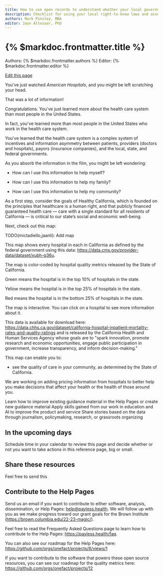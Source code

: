 ```yaml
---
title: How to use open records to understand whether your local government can save taxpayer money on health care
description: Checklist for using your local right-to-know laws and assessing the potential for wage depression as a result of inflated health care cost.
authors: Mark Pinsley, MBA
editor: Jaan Altosaar, PhD
---
```


# {% $markdoc.frontmatter.title %}

Authors: {% $markdoc.frontmatter.authors %}
Editor: {% $markdoc.frontmatter.editor %}

[Edit this page](https://github.com/onefact/help.payless.health/edit/main/pages/using-your-government-to-pay-less-for-health.md)

You've just watched _American Hospitals_, and you might be left scratching your head.

That was a lot of information!

Congratulations. You've just learned more about the health care system than most people in the United States.

In fact, you've learned more than most people in the United States who work in the health care system.

You've learned that the health care system is a complex system of incentives and information asymmetry between patients, providers (doctors and hospitals), payors (insurance companies), and the local, state, and federal governments.

As you absorb the information in the film, you might be left wondering:

- How can I use this information to help myself?

- How can I use this information to help my family?

- How can I use this information to help my community?

As a first step, consider the goals of Healthy California, which is founded on the principles that healthcare is a human right, and that publicly financed guaranteed health care — care with a single standard for all residents of California — is critical to our state’s social and economic well-being.

Next, check out this map:

TODO(mictadiello,jaanli): Add map

This map shows every hospital in each in California as defined by the federal government using this data: https://data.cms.gov/provider-data/dataset/xubh-q36u. 

The map is color-coded by hospital quality metrics released by the State of California. 

Green means the hospital is in the top 10% of hospitals in the state.

Yellow means the hospital is in the top 25% of hospitals in the state.

Red means the hospital is in the bottom 25% of hospitals in the state.

The map is interactive. You can click on a hospital to see more information about it.

This data is available for download here: https://data.chhs.ca.gov/dataset/california-hospital-inpatient-mortality-rates-and-quality-ratings and is released by the California Health and Human Services Agency whose goals are to "spark innovation, promote research and economic opportunities, engage public participation in government, increase transparency, and inform decision-making."

This map can enable you to:

* see the quality of care in your community, as determined by the State of California.

We are working on adding pricing information from hospitals to better help you make decisions that affect your health or the health of those around you.

Learn how to improve existing guidance material in the Help Pages or create new guidance material
Apply skills gained from our work in education and AI to improve the product and service
Share stories based on the data through journalism, policymaking, research, or grassroots organizing



## In the upcoming days

Schedule time in your calendar to review this page and decide whether or not you want to take actions in this reference page, big or small. 

## 


## Share these resources

Feel free to send this 

## Contribute to the Help Pages

Send us an email if you want to contribute to either software, analysis, dissemination, or Help Pages: [help@payless.health](mailto:help@payless.health). We will follow up with you as we make progress toward our grant goals for the Brown Institute (https://brown.columbia.edu/22-23-magic/). 

Feel free to read the Frequently Asked Questions page to learn how to contribute to the Help Pages: https://payless.health/faq. 

You can also see our roadmap for the Help Pages here: https://github.com/orgs/onefact/projects/8/views/1

If you want to contribute to the software that powers these open source resources, you can see our roadmap for the quality metrics here: https://github.com/orgs/onefact/projects/12 
